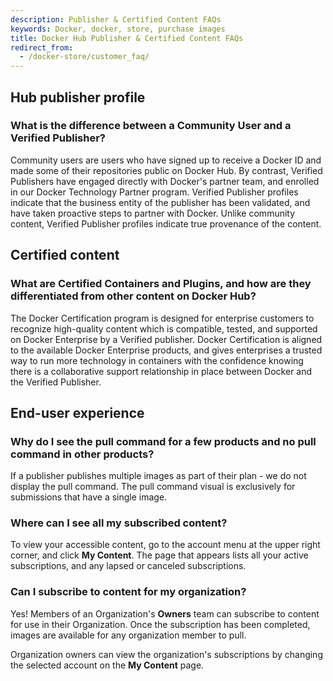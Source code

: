 ```yaml
---
description: Publisher & Certified Content FAQs
keywords: Docker, docker, store, purchase images
title: Docker Hub Publisher & Certified Content FAQs
redirect_from:
  - /docker-store/customer_faq/
---
```


## Hub publisher profile

### What is the difference between a Community User and a Verified Publisher?

Community users are users who have signed up to receive a Docker ID and made some of their repositories public on Docker Hub. By contrast, Verified Publishers have engaged directly with Docker's partner team, and enrolled in our Docker Technology Partner program. Verified Publisher profiles indicate that the business entity of the publisher has been validated, and have taken proactive steps to partner with Docker. Unlike community content, Verified Publisher profiles indicate true provenance of the content.

## Certified content

### What are Certified Containers and Plugins, and how are they differentiated from other content on Docker Hub?

The Docker Certification program is
designed for enterprise customers to recognize
high-quality content which is compatible, tested, and supported on Docker Enterprise by a Verified publisher. Docker Certification is aligned to the available
Docker Enterprise products, and gives enterprises a trusted way to run more
technology in containers with the confidence knowing there is a collaborative support relationship in place between Docker and the Verified Publisher.

## End-user experience

### Why do I see the pull command for a few products and no pull command in other products?

If a publisher publishes multiple images as part of their plan - we do not
display the pull command. The pull command visual is exclusively for submissions
that have a single image.

### Where can I see all my subscribed content?

To view your accessible content, go to the account menu at the upper right corner, and
click **My Content**. The page that appears lists all your active
subscriptions, and any lapsed or canceled subscriptions.

### Can I subscribe to content for my organization?

Yes! Members of an Organization's **Owners** team can subscribe to content
for use in their Organization. Once the subscription has been completed, images are available for any
organization member to pull.

Organization owners can view the organization's subscriptions by changing the
selected account on the **My Content** page.
